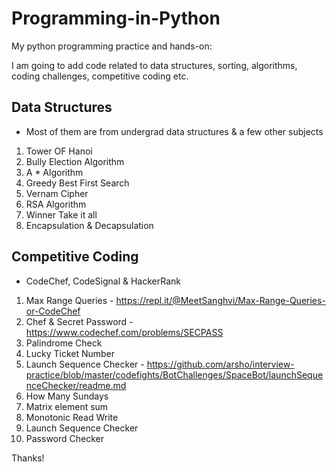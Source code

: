 # Programming-in-Python

My python programming practice and hands-on:

I am going to add code related to data structures, sorting, algorithms, coding challenges, competitive coding etc. 

## Data Structures
- Most of them are from undergrad data structures & a few other subjects
1. Tower OF Hanoi
2. Bully Election Algorithm
3. A * Algorithm
4. Greedy Best First Search
5. Vernam Cipher
6. RSA Algorithm
7. Winner Take it all
8. Encapsulation & Decapsulation

## Competitive Coding
- CodeChef, CodeSignal & HackerRank
1. Max Range Queries - https://repl.it/@MeetSanghvi/Max-Range-Queries-or-CodeChef
2. Chef & Secret Password - https://www.codechef.com/problems/SECPASS
3. Palindrome Check 
4. Lucky Ticket Number
5. Launch Sequence Checker - https://github.com/arsho/interview-practice/blob/master/codefights/BotChallenges/SpaceBot/launchSequenceChecker/readme.md
6. How Many Sundays
7. Matrix element sum
8. Monotonic Read Write
9. Launch Sequence Checker
10. Password Checker

Thanks!


